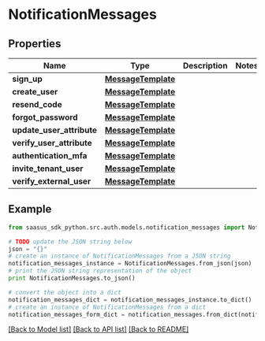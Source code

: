 # NotificationMessages


## Properties
Name | Type | Description | Notes
------------ | ------------- | ------------- | -------------
**sign_up** | [**MessageTemplate**](MessageTemplate.md) |  | 
**create_user** | [**MessageTemplate**](MessageTemplate.md) |  | 
**resend_code** | [**MessageTemplate**](MessageTemplate.md) |  | 
**forgot_password** | [**MessageTemplate**](MessageTemplate.md) |  | 
**update_user_attribute** | [**MessageTemplate**](MessageTemplate.md) |  | 
**verify_user_attribute** | [**MessageTemplate**](MessageTemplate.md) |  | 
**authentication_mfa** | [**MessageTemplate**](MessageTemplate.md) |  | 
**invite_tenant_user** | [**MessageTemplate**](MessageTemplate.md) |  | 
**verify_external_user** | [**MessageTemplate**](MessageTemplate.md) |  | 

## Example

```python
from saasus_sdk_python.src.auth.models.notification_messages import NotificationMessages

# TODO update the JSON string below
json = "{}"
# create an instance of NotificationMessages from a JSON string
notification_messages_instance = NotificationMessages.from_json(json)
# print the JSON string representation of the object
print NotificationMessages.to_json()

# convert the object into a dict
notification_messages_dict = notification_messages_instance.to_dict()
# create an instance of NotificationMessages from a dict
notification_messages_form_dict = notification_messages.from_dict(notification_messages_dict)
```
[[Back to Model list]](../README.md#documentation-for-models) [[Back to API list]](../README.md#documentation-for-api-endpoints) [[Back to README]](../README.md)


